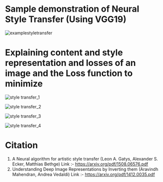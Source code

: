 # Sample demonstration of Neural Style Transfer (Using VGG19)
![examplestyletransfer](https://user-images.githubusercontent.com/51089715/62014529-ca280100-b1bf-11e9-973e-85ea5c2c9f2b.PNG)

# Explaining content and style representation and losses of an image and the Loss function to minimize

![style transfer_1](https://user-images.githubusercontent.com/51089715/62105102-14dc7280-b2bf-11e9-85c2-c65d9f871db2.jpg)

![style transfer_2](https://user-images.githubusercontent.com/51089715/62105105-15750900-b2bf-11e9-95c8-2ed2d57b9c6c.jpg)

![style transfer_3](https://user-images.githubusercontent.com/51089715/62105104-14dc7280-b2bf-11e9-8108-c0575870762f.jpg)

![style transfer_4](https://user-images.githubusercontent.com/51089715/62105103-14dc7280-b2bf-11e9-83f3-2fb8943406c9.jpg)


# Citation 
1. A Neural algorithm for artistic style transfer (Leon A. Gatys, Alexander S. Ecker, Matthias Bethge)
Link :- https://arxiv.org/pdf/1508.06576.pdf
2. Understanding Deep Image Representations by Inverting them (Aravindh Mahendran, Andrea Vedaldi) 
Link :- https://arxiv.org/pdf/1412.0035.pdf
